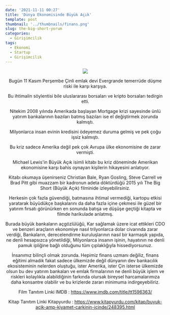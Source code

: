 ```yaml
---
date: '2021-11-11 00:27'
title: 'Dünya Ekonomisinde Büyük Açık'
template: post
thumbnail: '../thumbnails/finans.png'
slug: the-big-short-yorum
categories:
  - Girişimcilik
tags:
  - Ekonomi
  - Startup
  - Girişimcilik
---
```

<center>


<img src='https://m.media-amazon.com/images/M/MV5BNDc4MThhN2EtZjMzNC00ZDJmLThiZTgtNThlY2UxZWMzNjdkXkEyXkFqcGdeQXVyNDk3NzU2MTQ@._V1_FMjpg_UX1000_.jpg' style='max-height:300px; width:auto' />
  
 

Bugün 11 Kasım Perşembe Çinli emlak devi Evergrande temerrüde düşme riski ile karşı karşıya.

Bu ihtimalin söylentisi bile uluslararası borsaları ve kripto borsaları tedirgin etti.

Nitekim 2008 yılında Amerikada başlayan Mortgage krizi sayesinde ünlü yatırım bankalarının bazıları batmış bazıları ise el değiştirmek zorunda kalmıştı.

Milyonlarca insan evinin kredisini ödeyemez duruma gelmiş ve pek çoğu işsiz kalmıştı.

Bu kriz sadece Amerika değil pek çok Avrupa ülke ekonomisine de zarar vermişti.
  
Michael Lewis'in Büyük Açık isimli kitabı bu kriz döneminde Amerikan ekonomisine karşı bahis oynayan kişilerin hikayesini anlatıyor.

Kitabı okumaya üşenirseniz Christian Bale, Ryan Gosling, Steve Carrell ve Brad Pitt gibi muazzam bir kadronun adeta döktürdüğü 
2015 yılı The Big Short (Büyük Açık) filminide izleyebilirsiniz.

Herkesin çok fazla güvendiği, batmasına ihtimal vermediği, kartopu etkisi yaratarak büyüdükçe başkalarını da daha fazla içine çekmesi ile 
güzel bir yatırım fırsatı görünürken en sonunda batışa ve düşüşe geçtiği kitapta ve filmde harikulade anlatmış. 

Burada büyük bankaların açgözlülüğü,
Kar sağlamak üzere icat ettikleri CDO ve benzeri araçların ekonomiye nasıl trilyonlarca dolar civarında zarar verdiği,
Bankaların, derecelendirme kuruluşlarının nasıl bir karmaşık yapıda, ne denli hesapsızca yönetildiği,
Milyonlarca insanın işinin, hayatının ne denli pamuk ipliğine bağlı olduğunu tüm çıplaklığıyla hissediyorsunuz.
 
İnsanımız bilinçli olmak zorunda. Hepimiz finans uzmanı değiliz, finans eğitimi almadık fakat sadece ülkemizde değil dünyanın dev bankacılık
ekosisteminin nelerden oluştuğu, ister Amerika, ister Çin isterse ülkemizde olsun bu dev yatırım bankaları ve emlak firmalarının ne denli büyük
işlem ve riskleri kolaylıkla alabildiğinin farkında olursak bireysel harcamalarımıza daha konsantre olabilir ve bu krizlerde zararı minimuma indirgeyebiliriz.

  
Film Tanıtım Linki IMDB : https://www.imdb.com/title/tt1596363/
  
Kitap Tanıtım Linki Kitapyurdu : https://www.kitapyurdu.com/kitap/buyuk-acik-amp-kiyamet-carkinin-icinde/248395.html
  

  



</center>

